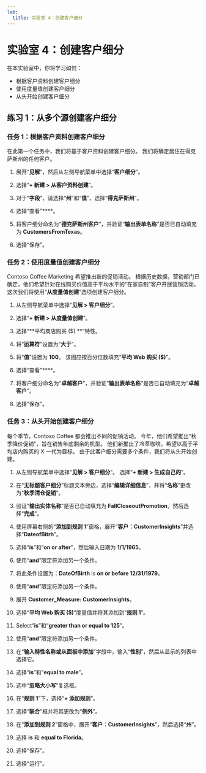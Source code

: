 ```yaml
---
lab:
  title: 实验室 4：创建客户细分
---
```


# 实验室 4：创建客户细分

在本实验室中，你将学习如何：
- 根据客户资料创建客户细分
- 使用度量值创建客户细分
- 从头开始创建客户细分

## 练习 1：从多个源创建客户细分 
### 任务 1：根据客户资料创建客户细分
在此第一个任务中，我们将基于客户资料创建客户细分。 我们将确定居住在得克萨斯州的任何客户。 

1. 展开“**见解**”，然后从左侧导航菜单中选择“**客户细分**”。

1. 选择“**+ 新建 > 从客户资料创建**”。

1. 对于“**字段**”，请选择“**州**”和“**值**”，选择“**得克萨斯州**”。

1. 选择“查看”****。

1. 将客户细分命名为“**德克萨斯州客户**”，并验证“**输出表单名称**”是否已自动填充为 **CustomersFromTexas**。

1. 选择“保存”。

### 任务 2：使用度量值创建客户细分 
Contoso Coffee Marketing 希望推出新的促销活动。 根据历史数据，营销部门已确定，他们希望针对在线购买价值高于平均水平的“在家自制”客户开展营销活动。 这次我们将使用“**从度量值创建**”选项创建客户细分。 

1. 从左侧导航菜单中选择“**见解 > 客户细分**”。

1. 选择“**+ 新建 > 从度量值创建**”。

1. 选择“**平均商店购买 ($) **”特性。

1. 将“**运算符**”设置为“**大于**”。

1. 将“**值**”设置为 **100**。 该图应按百分位数填充“**平均 Web 购买 ($)**”。

1. 选择“查看”****。

1. 将客户细分命名为“**卓越客户**”，并验证“**输出表单名称**”是否已自动填充为“**卓越客户**”。

1. 选择“保存”。

### 任务 3：从头开始创建客户细分
每个季节，Contoso Coffee 都会推出不同的促销活动。 今年，他们希望推出“秋季降价促销”，旨在销售年底剩余的机型。 他们新推出了冷萃咖啡，希望以高于平均店内购买的 X 一代为目标。 由于此客户细分需要多个条件，我们将从头开始创建。

1. 从左侧导航菜单中选择“**见解 > 客户细分**”。 选择“**+ 新建 > 生成自己的**”。

1. 在“**无标题客户细分**”标题文本旁边，选择“**编辑详细信息**”，并将“**名称**”更改为“**秋季清仓促销**”。

1. 验证“**输出实体名称**”是否已自动填充为 **FallCloseoutPromotion**，然后选择“**完成**”。

1. 使用屏幕右侧的“**添加到规则 1**”窗格，展开“**客户：CustomerInsights**”并选择“**DateofBitrh**”。 

1. 选择“**is**”和“**on or after**”，然后输入日期为 **1/1/1965**。

1. 使用“**and**”限定符添加另一个条件。

1. 将此条件设置为：**DateOfBirth** is **on or before 12/31/1979**。

1. 使用“**and**”限定符添加另一个条件。 

1. 展开 **Customer_Measure: CustomerInsights**。

1. 选择“**平均 Web 购买 ($)**”度量值并将其添加到“**规则 1**”。 

1. Select“**is**”和“**greater than or equal to 125**”。

1. 使用“**and**”限定符添加另一个条件。 

1. 在“**输入特性名称或从面板中添加**”字段中，输入“**性别**”，然后从显示的列表中选择它。 

1. 选择“**is**”和“**equal to male**”。

1. 选中“**忽略大小写**”复选框。

1. 在“**规则 1**”下，选择“**+ 添加规则**”。 

1. 选择“**联合**”框并将其更改为“**例外**”。

1. 在“**添加到规则 2**”窗格中，展开“**客户：CustomerInsights**”，然后选择“**州**”。 

1. 选择 **is** 和 **equal to Florida**。

1. 选择“保存”。

1. 选择“运行”。
